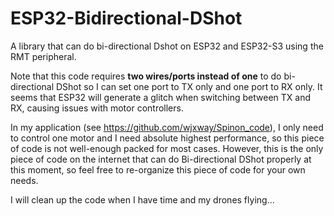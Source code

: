 # ESP32-Bidirectional-DShot
A library that can do bi-directional Dshot on ESP32 and ESP32-S3 using the RMT peripheral.

Note that this code requires **two wires/ports instead of one** to do bi-directional DShot so I can set one port to TX only and one port to RX only. It seems that ESP32 will generate a glitch when switching between TX and RX, causing issues with motor controllers. 

In my application (see https://github.com/wjxway/Spinon_code), I only need to control one motor and I need absolute highest performance, so this piece of code is not well-enough packed for most cases.
However, this is the only piece of code on the internet that can do Bi-directional DShot properly at this moment, so feel free to re-organize this piece of code for your own needs. 

I will clean up the code when I have time and my drones flying...
